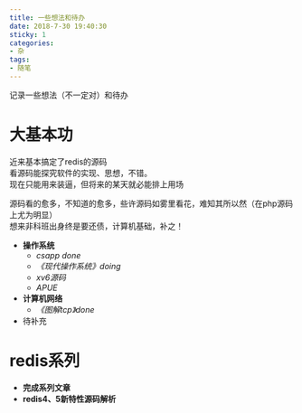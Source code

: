 ```yaml
---
title: 一些想法和待办
date: 2018-7-30 19:40:30
sticky: 1
categories: 
- 杂
tags: 
- 随笔
---
```


记录一些想法（不一定对）和待办

# 大基本功
近来基本搞定了redis的源码  
看源码能探究软件的实现、思想，不错。  
现在只能用来装逼，但将来的某天就必能排上用场   

源码看的愈多，不知道的愈多，些许源码如雾里看花，难知其所以然（在php源码上尤为明显）  
想来非科班出身终是要还债，计算机基础，补之！   

- **操作系统**
	- *csapp done*	
	- *《现代操作系统》doing*
	- *xv6源码*
	- *APUE*
- **计算机网络** 
	- *《图解tcp》done*
- 待补充

# redis系列

- **完成系列文章**
- **redis4、5新特性源码解析**